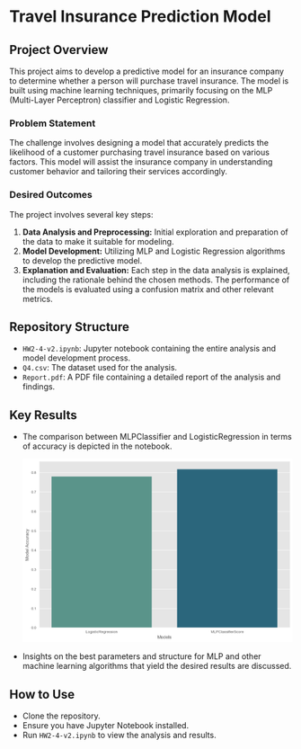 # Travel Insurance Prediction Model

## Project Overview

This project aims to develop a predictive model for an insurance company to determine whether a person will purchase travel insurance. The model is built using machine learning techniques, primarily focusing on the MLP (Multi-Layer Perceptron) classifier and Logistic Regression. 

### Problem Statement

The challenge involves designing a model that accurately predicts the likelihood of a customer purchasing travel insurance based on various factors. This model will assist the insurance company in understanding customer behavior and tailoring their services accordingly.

### Desired Outcomes

The project involves several key steps:

1. **Data Analysis and Preprocessing:** Initial exploration and preparation of the data to make it suitable for modeling.
2. **Model Development:** Utilizing MLP and Logistic Regression algorithms to develop the predictive model.
3. **Explanation and Evaluation:** Each step in the data analysis is explained, including the rationale behind the chosen methods. The performance of the models is evaluated using a confusion matrix and other relevant metrics.

## Repository Structure

- `HW2-4-v2.ipynb`: Jupyter notebook containing the entire analysis and model development process.
- `Q4.csv`: The dataset used for the analysis.
- `Report.pdf`: A PDF file containing a detailed report of the analysis and findings.

## Key Results

- The comparison between MLPClassifier and LogisticRegression in terms of accuracy is depicted in the notebook.

  ![MLP vs Logistic Regression Accuracy Comparison](models_comparison.png)

- Insights on the best parameters and structure for MLP and other machine learning algorithms that yield the desired results are discussed.

## How to Use

- Clone the repository.
- Ensure you have Jupyter Notebook installed.
- Run `HW2-4-v2.ipynb` to view the analysis and results.

